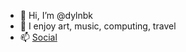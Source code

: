 - 👋 Hi, I’m @dylnbk
- 💞️ I enjoy art, music, computing, travel
- 📫 [Social](https://www.instagram.com/dyln.bk)

<!---
dylnbk/dylnbk is a ✨ special ✨ repository because its `README.md` (this file) appears on your GitHub profile.
You can click the Preview link to take a look at your changes.
--->
